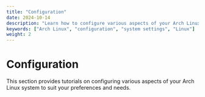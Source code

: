 ```yaml
---
title: "Configuration"
date: 2024-10-14
description: "Learn how to configure various aspects of your Arch Linux system."
keywords: ["Arch Linux", "configuration", "system settings", "Linux"]
weight: 2
---
```


# Configuration

This section provides tutorials on configuring various aspects of your Arch Linux system to suit your preferences and needs.
